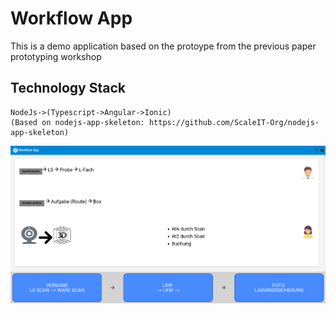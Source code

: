 # Workflow App

This is a demo application based on the protoype from the previous paper prototyping workshop

## Technology Stack
	NodeJs->(Typescript->Angular->Ionic)
	(Based on nodejs-app-skeleton: https://github.com/ScaleIT-Org/nodejs-app-skeleton)


![Workflow App Welcome Screen](https://raw.githubusercontent.com/ScaleIT-Org/Workflow-App/master/Domain%20Software/workflow/Resources/Store/Screenshots/Screenshot%20from%202018-02-02%2012-24-08.png)
